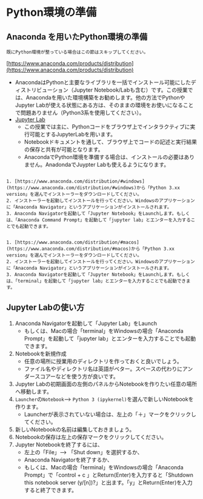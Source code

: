 
# Python環境の準備


## Anaconda を用いたPython環境の準備

```{warning} 
既にPython環境が整っている場合はこの節はスキップしてください。
```
[https://www.anaconda.com/products/distribution](https://www.anaconda.com/products/distribution)
* AnacondaはPythonと主要なライブラリを一括でインストール可能にしたディストリビューション（Jupyter Notebook/Labも含む）です。この授業では、Anacondaを用いた環境構築をお勧めします。他の方法でPythonやJupyter Labが使える状態にある方は、そのままの環境をお使いになることで問題ありません（Python3系を使用してください）。
* [Jupyter Lab](http://jupyter.org/)
    * この授業では主に、Pythonコードをブラウザ上でインタラクティブに実行可能とするJupyterLabを用います。
    * Notebookドキュメントを通して、ブラウザ上でコードの記述と実行結果の保存と共有が可能となります。
    * AnacondaでPython環境を準備する場合は、インストールの必要はありません。AnadondaでJuypter Labも使えるようになります。


```{admonition} WindowsでのPython環境セットアップ

1. [https://www.anaconda.com/distribution/#windows](https://www.anaconda.com/distribution/#windows)から「Python 3.xx version」を選んでインストーラーをダウンロードしてください。
2. インストーラーを起動してインストールを行ってください。Windowsのアプリケーションに「Anaconda Navigator」というアプリケーションがインストールされます。
3. Anaconda Navigatorを起動して「Jupyter Notebook」をLaunchします。もしくは、「Anaconda Command Prompt」を起動して「jupyter lab」とエンターを入力することでも起動できます。
```

```{admonition} MacでのPython環境セットアップ

1. [https://www.anaconda.com/distribution/#macos](https://www.anaconda.com/distribution/#macos)から「Python 3.xx version」を選んでインストーラーをダウンロードしてください。
2. インストーラーを起動してインストールを行ってください。Windowsのアプリケーションに「Anaconda Navigator」というアプリケーションがインストールされます。
3. Anaconda Navigatorを起動して「Jupyter Notebook」をLaunchします。もしくは、「terminal」を起動して「jupyter lab」とエンターを入力することでも起動できます。
```

## Jupyter Labの使い方

1. Anaconda Navigatorを起動して「Jupyter Lab」をLaunch
    * もしくは、Macの場合「terminal」をWindowsの場合「Anaconda Prompt」を起動して「jupyter lab」とエンターを入力することでも起動できます。
2. Notebookを新規作成
    * 任意の場所に授業用のディレクトリを作っておくと良いでしょう。
    * ファイル名やディレクトリ名は英語がベター。スペースの代わりにアンダースコアーなどを使う方が良いです。
3. Jupyter Labの初期画面の左側のパネルからNotebookを作りたい任意の場所へ移動します。
4. `Launcher`の`Notebook`--> `Python 3 (ipykernel)`を選んで新しいNotebookを作ります。
    * Launcherが表示されていない場合は、左上の「＋」マークをクリックしてください。
    <img source="/assets/img/jupyterlab_top.png" width = "70%">
5. 新しいNotebookの名前は編集しておきましょう。
6. Notebookの保存は左上の保存マークをクリックしてください。
7. Jupyter Notebookを終了するには、
    * 左上の「File」--> 「Shut down」を選択するか、
    * Anaconda Navigatorを終了するか、
    * もしくは、Macの場合「terminal」をWindowsの場合「Anaconda Prompt」で「control + c  」とReturn(Enter)を入力すると「Shutdown this notebook server (y/[n])?」と出ます。「y」とReturn(Enter)を入力すると終了できます。

